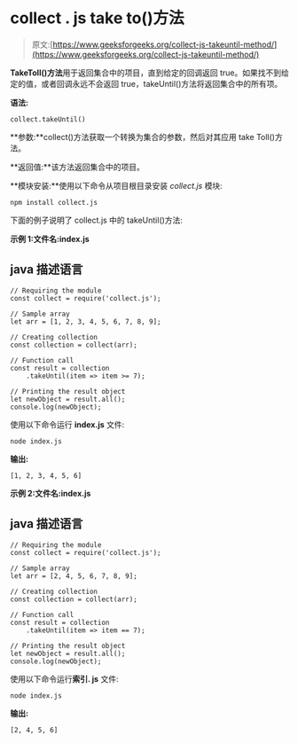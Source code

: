 # collect . js take to()方法

> 原文:[https://www.geeksforgeeks.org/collect-js-takeuntil-method/](https://www.geeksforgeeks.org/collect-js-takeuntil-method/)

**TakeToll()方法**用于返回集合中的项目，直到给定的回调返回 true。如果找不到给定的值，或者回调永远不会返回 true，takeUntil()方法将返回集合中的所有项。

**语法:**

```
collect.takeUntil()
```

**参数:**collect()方法获取一个转换为集合的参数，然后对其应用 take Toll()方法。

**返回值:**该方法返回集合中的项目。

**模块安装:**使用以下命令从项目根目录安装 *collect.js* 模块:

```
npm install collect.js
```

下面的例子说明了 collect.js 中的 takeUntil()方法:

**示例 1:文件名:index.js**

## java 描述语言

```
// Requiring the module
const collect = require('collect.js'); 

// Sample array
let arr = [1, 2, 3, 4, 5, 6, 7, 8, 9]; 

// Creating collection
const collection = collect(arr); 

// Function call
const result = collection
    .takeUntil(item => item >= 7);

// Printing the result object
let newObject = result.all();
console.log(newObject);
```

使用以下命令运行 **index.js** 文件:

```
node index.js
```

**输出:**

```
[1, 2, 3, 4, 5, 6]
```

**示例 2:文件名:index.js**

## java 描述语言

```
// Requiring the module
const collect = require('collect.js'); 

// Sample array
let arr = [2, 4, 5, 6, 7, 8, 9]; 

// Creating collection
const collection = collect(arr); 

// Function call
const result = collection
    .takeUntil(item => item == 7);

// Printing the result object
let newObject = result.all();
console.log(newObject);
```

使用以下命令运行**索引. js** 文件:

```
node index.js
```

**输出:**

```
[2, 4, 5, 6]
```